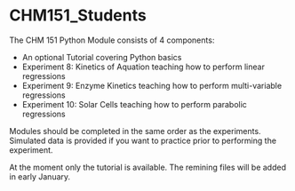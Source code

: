 # CHM151_Students

The CHM 151 Python Module consists of 4 components:
  -  An optional Tutorial covering Python basics
  -  Experiment 8: Kinetics of Aquation teaching how to perform linear regressions
  -  Experiment 9: Enzyme Kinetics teaching how to perform multi-variable regressions
  -  Experiment 10: Solar Cells teaching how to perform parabolic regressions

Modules should be completed in the same order as the experiments. 
Simulated data is provided if you want to practice prior to performing the experiment.

At the moment only the tutorial is available. The remining files will be added in early January. 
